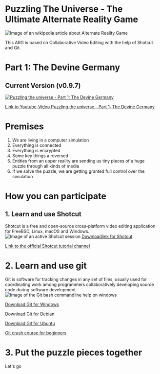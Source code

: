 # Puzzling The Universe - The Ultimate Alternate Reality Game
![Image of an wikipedia article about Alternate Reality Game](https://i.imgur.com/w0FfEpq.jpg)

This ARG is based on Collaborative Video Editing with the help of Shotcut and Git.

# Part 1: The Devine Germany
## Current Version (v0.9.7)
[![Puzzling the universe - Part 1: The Devine Germany](https://img.youtube.com/vi/iCMH1MFggWo/0.jpg)](https://www.youtube.com/watch?v=iCMH1MFggWo)

[Link to Youtube-Video Puzzling the universe - Part 1: The Devine Germany](https://www.youtube.com/watch?v=iCMH1MFggWo)


# Premises
1. We are living in a computer simulation
2. Everything is connected
3. Everything is encrypted
4. Some key things a reversed
5. Entities from an upper reality are sending us tiny pieces of a huge puzzle through all kinds of media
6. If we solve the puzzle, we are getting granted full control over the simulation

# How you can participate
## 1. Learn and use Shotcut
Shotcut is a free and open-source cross-platform video editing application for FreeBSD, Linux, macOS and Windows.
![Image of an active Shotcut session](https://i.imgur.com/RqG1NZU.jpg)
[Downloadlink for Shotcut](https://shotcut.org/download/)

[Link to the official Shotcut tutorial channel](https://www.youtube.com/watch?v=JtsB2iZRb9c&list=PLy7k-GJ461utAlmD1vyiKPAjU92Nuewz-)

# 2. Learn and use git
Git is software for tracking changes in any set of files, usually used for coordinating work among programmers collaboratively developing source code during software development.
![Image of the Git bash commandline help on windows](https://i.imgur.com/28DqFKS.jpg)

[Download Git for Windows](https://git-scm.com/download/win)

[Download Git for Debian](https://packages.debian.org/de/git)

[Download Git for Ubuntu](https://packages.ubuntu.com/search?keywords=git)

[Git crash course for beginners](https://www.youtube.com/watch?v=SWYqp7iY_Tc)

# 3. Put the puzzle pieces together
Let's go
